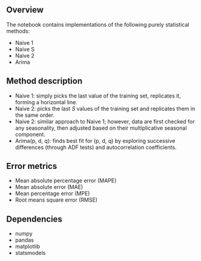 ## Overview
The notebook contains implementations of the following purely statistical methods:

- Naive 1
- Naive S
- Naive 2
- Arima

## Method description

- Naive 1: simply picks the last value of the training set, replicates it, forming a horizontal line.
- Naive 2: picks the last $S$ values of the training set and replicates them in the same order.
- Naive 2: similar approach to Naive 1; however, data are first checked for any seasonality, then adjusted based on their multiplicative seasonal component.
- Arima(p, d, q): finds best fit for (p, d, q) by exploring successive differences (through ADF tests) and autocorrelation coefficients.

## Error metrics

- Mean absolute percentage error (MAPE)
- Mean absolute error (MAE)
- Mean percentage error (MPE)
- Root means square error (RMSE)

## Dependencies

- numpy
- pandas
- matplotlib
- statsmodels
